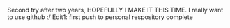 Second try after two years, HOPEFULLY I MAKE IT THIS TIME. I really want to use github :/
Edit1: first push to personal respository complete
